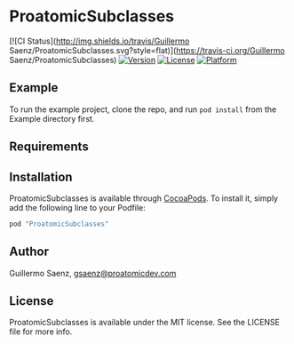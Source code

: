 # ProatomicSubclasses

[![CI Status](http://img.shields.io/travis/Guillermo Saenz/ProatomicSubclasses.svg?style=flat)](https://travis-ci.org/Guillermo Saenz/ProatomicSubclasses)
[![Version](https://img.shields.io/cocoapods/v/ProatomicSubclasses.svg?style=flat)](http://cocoapods.org/pods/ProatomicSubclasses)
[![License](https://img.shields.io/cocoapods/l/ProatomicSubclasses.svg?style=flat)](http://cocoapods.org/pods/ProatomicSubclasses)
[![Platform](https://img.shields.io/cocoapods/p/ProatomicSubclasses.svg?style=flat)](http://cocoapods.org/pods/ProatomicSubclasses)

## Example

To run the example project, clone the repo, and run `pod install` from the Example directory first.

## Requirements

## Installation

ProatomicSubclasses is available through [CocoaPods](http://cocoapods.org). To install
it, simply add the following line to your Podfile:

```ruby
pod "ProatomicSubclasses"
```

## Author

Guillermo Saenz, gsaenz@proatomicdev.com

## License

ProatomicSubclasses is available under the MIT license. See the LICENSE file for more info.
